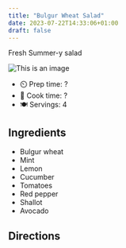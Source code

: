 ```yaml
---
title: "Bulgur Wheat Salad"
date: 2023-07-22T14:33:06+01:00
draft: false
---
```


Fresh Summer-y salad

![This is an image](bulgur-wheat-salad.jpg)

- ⏲️ Prep time: ?
- 🍳 Cook time: ?
- 🍽️ Servings: 4

## Ingredients

- Bulgur wheat	
- Mint
- Lemon
- Cucumber
- Tomatoes 
- Red pepper
- Shallot
- Avocado


## Directions
